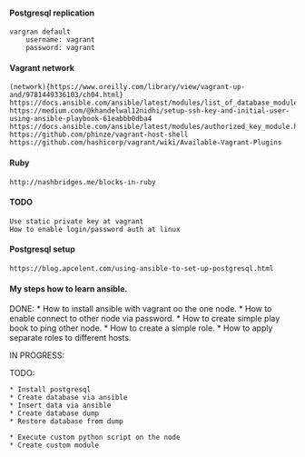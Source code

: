 #### Postgresql replication

    vargran default 
        username: vagrant
        password: vagrant
    
#### Vagrant network

    (network){https://www.oreilly.com/library/view/vagrant-up-and/9781449336103/ch04.html}
    https://docs.ansible.com/ansible/latest/modules/list_of_database_modules.html
    https://medium.com/@khandelwal12nidhi/setup-ssh-key-and-initial-user-using-ansible-playbook-61eabbb0dba4
    https://docs.ansible.com/ansible/latest/modules/authorized_key_module.html
    https://github.com/phinze/vagrant-host-shell
    https://github.com/hashicorp/vagrant/wiki/Available-Vagrant-Plugins
    
#### Ruby

    http://nashbridges.me/blocks-in-ruby
    
#### TODO
    
    Use static private key at vagrant
    How to enable login/password auth at linux
    
#### Postgresql setup

    https://blog.apcelent.com/using-ansible-to-set-up-postgresql.html

#### My steps how to learn ansible.

DONE:
    * How to install ansible with vagrant oo the one node.
    * How to enable connect to other node via password.
    * How to create simple play book to ping other node.
    * How to create a simple role.
    * How to apply separate roles to different hosts.

IN PROGRESS:

TODO:

    * Install postgresql
    * Create database via ansible
    * Insert data via ansible
    * Create database dump
    * Restore database from dump

    * Execute custom python script on the node
    * Create custom module

